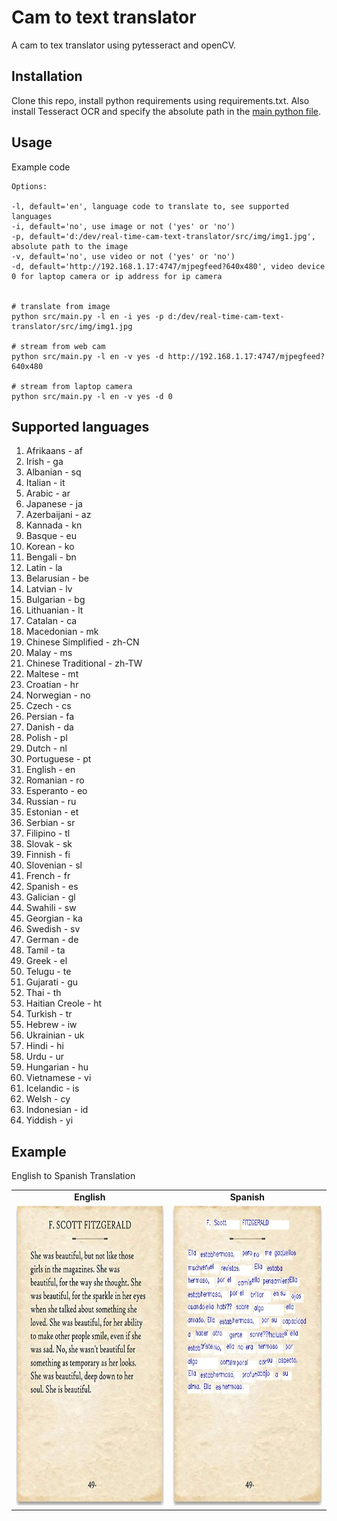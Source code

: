 # Cam to text translator
A cam to tex translator using pytesseract and openCV.

## Installation

Clone this repo, install python requirements using requirements.txt.
Also install Tesseract OCR and specify the absolute path in the [main python file](main.py).

## Usage

Example code
```
Options:

-l, default='en', language code to translate to, see supported languages
-i, default='no', use image or not ('yes' or 'no')
-p, default='d:/dev/real-time-cam-text-translator/src/img/img1.jpg', absolute path to the image
-v, default='no', use video or not ('yes' or 'no')
-d, default='http://192.168.1.17:4747/mjpegfeed?640x480', video device 0 for laptop camera or ip address for ip camera


# translate from image
python src/main.py -l en -i yes -p d:/dev/real-time-cam-text-translator/src/img/img1.jpg

# stream from web cam
python src/main.py -l en -v yes -d http://192.168.1.17:4747/mjpegfeed?640x480

# stream from laptop camera
python src/main.py -l en -v yes -d 0
```

## Supported languages

1. Afrikaans - af
2. Irish - ga
3. Albanian - sq
4. Italian - it
5. Arabic - ar
6. Japanese - ja
7. Azerbaijani - az
8. Kannada - kn
9. Basque - eu
10. Korean - ko
11. Bengali - bn
12. Latin - la
13. Belarusian - be
14. Latvian - lv
15. Bulgarian - bg
16. Lithuanian - lt
17. Catalan - ca
18. Macedonian - mk
19. Chinese Simplified - zh-CN
20. Malay - ms
21. Chinese Traditional - zh-TW
22. Maltese - mt
23. Croatian - hr
24. Norwegian - no
25. Czech - cs
26. Persian - fa
27. Danish - da
28. Polish - pl
29. Dutch - nl
30. Portuguese - pt
31. English - en
32. Romanian - ro
33. Esperanto - eo
34. Russian - ru
35. Estonian - et
36. Serbian - sr
37. Filipino - tl
38. Slovak - sk
39. Finnish - fi
40. Slovenian - sl
41. French - fr
42. Spanish - es
43. Galician - gl
44. Swahili - sw
45. Georgian - ka
46. Swedish - sv
47. German - de
48. Tamil - ta
49. Greek - el
50. Telugu - te
51. Gujarati - gu
52. Thai - th
53. Haitian Creole - ht
54. Turkish - tr
55. Hebrew - iw
56. Ukrainian - uk
57. Hindi - hi
58. Urdu - ur
59. Hungarian - hu
60. Vietnamese - vi
61. Icelandic - is
62. Welsh - cy
63. Indonesian - id
64. Yiddish - yi

## Example
English to Spanish Translation
<table>
  <tr>
    <td align="center" style="font-weight:bold"> English </td>
    <td align="center" style="font-weight:bold"> Spanish </td>
  </tr>
  <tr>
    <td><img src="src/img/img1.jpg" width=435 height=480></td>
    <td><img src="src/img/img2.jpg" width=435 height=480></td>
  </tr>
</table>